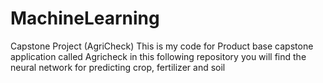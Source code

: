 # MachineLearning
Capstone Project (AgriCheck)
This is my code for Product base capstone application called Agricheck in this following repository you will find the neural network for predicting crop, fertilizer and soil
